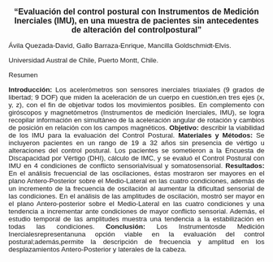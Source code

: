 <p style="text-align: center;"><strong><span style="left: 131.584px; top: 97.4667px; font-size: 16px; font-family: sans-serif; transform: scaleX(0.790881);">&ldquo;Evaluaci&oacute;n del control postural con </span><span style="left: 363.333px; top: 97.4667px; font-size: 16px; font-family: sans-serif; transform: scaleX(0.80114);">Instrumentos de Medici&oacute;n Inerciales (IMU)</span><span style="left: 633.533px; top: 97.4667px; font-size: 16px; font-family: sans-serif; transform: scaleX(0.773714);">, en una </span><span style="left: 174.467px; top: 126.907px; font-size: 16px; font-family: sans-serif; transform: scaleX(0.782623);">muestra de pacientes sin antecedentes de alteraci&oacute;n </span><span style="left: 511.227px; top: 126.907px; font-size: 16px; font-family: sans-serif; transform: scaleX(0.797793);">del </span><span style="left: 534.267px; top: 126.907px; font-size: 16px; font-family: sans-serif; transform: scaleX(0.812);">control</span><span style="left: 582.947px; top: 126.907px; font-size: 16px; font-family: sans-serif; transform: scaleX(0.804164);">postural&rdquo;</span></strong></p>
<p style="text-align: left;"><span style="left: 113.312px; top: 182.627px; font-size: 13.44px; font-family: sans-serif; transform: scaleX(0.78848);">&Aacute;vila Quezada</span><span style="left: 189.18666666666664px; top: 182.6266666666667px; font-size: 13.44px; font-family: sans-serif;">-</span><span style="left: 193.347px; top: 182.627px; font-size: 13.44px; font-family: sans-serif; transform: scaleX(0.78109);">David, Gallo Barraza</span><span style="left: 300.61333333333334px; top: 182.6266666666667px; font-size: 13.44px; font-family: sans-serif;">-</span><span style="left: 304.773px; top: 182.627px; font-size: 13.44px; font-family: sans-serif; transform: scaleX(0.7942);">Enrique, Mancilla Goldschmidt</span><span style="left: 468.66666666666663px; top: 182.6266666666667px; font-size: 13.44px; font-family: sans-serif;">-</span><span style="left: 472.507px; top: 182.627px; font-size: 13.44px; font-family: sans-serif; transform: scaleX(0.761088);">Elvis.</span></p>
<p style="text-align: left;"><span style="left: 113.312px; top: 200.227px; font-size: 13.44px; font-family: sans-serif; transform: scaleX(0.779325);">Universidad Austral </span><span style="left: 220.893px; top: 200.227px; font-size: 13.44px; font-family: sans-serif; transform: scaleX(0.80928);">de Chile, Puerto Montt, Chile.</span></p>
<p style="text-align: justify;"><span style="left: 113.312px; top: 274.173px; font-size: 13.44px; font-family: sans-serif; transform: scaleX(0.815288);">Resumen</span></p>
<p style="text-align: justify;"><span style="font-size: 13.44px;"><strong><span style="left: 113.312px; top: 303.613px; font-family: sans-serif; transform: scaleX(0.804684);">Introducci&oacute;n: </span></strong></span><span style="left: 189.187px; top: 303.613px; font-size: 13.44px; font-family: sans-serif; transform: scaleX(0.818959);">Los aceler&oacute;metros </span><span style="left: 292.293px; top: 303.613px; font-size: 13.44px; font-family: sans-serif; transform: scaleX(0.789526);">son sensores inerciales triaxiales </span><span style="left: 471.867px; top: 303.613px; font-size: 13.44px; font-family: sans-serif; transform: scaleX(0.78667);">(9 grados de libertad; 9 DOF) </span><span style="left: 631.933px; top: 303.613px; font-size: 13.44px; font-family: sans-serif; transform: scaleX(0.792671);">que miden la </span><span style="left: 113.312px; top: 322.173px; font-size: 13.44px; font-family: sans-serif; transform: scaleX(0.768394);">aceleraci&oacute;n de un cuerpo en cuesti&oacute;n</span><span style="left: 323.3333333333333px; top: 322.17333333333346px; font-size: 13.44px; font-family: sans-serif;">,</span><span style="left: 331.013px; top: 322.173px; font-size: 13.44px; font-family: sans-serif; transform: scaleX(0.751797);">en tres ejes (x, y, z), con el fin de objetivar todos los movimient</span><span style="left: 690.813px; top: 322.173px; font-size: 13.44px; font-family: sans-serif; transform: scaleX(0.783057);">os </span><span style="left: 113.312px; top: 341.053px; font-size: 13.44px; font-family: sans-serif; transform: scaleX(0.812772);">posibles. En complemento con gir&oacute;scopos y magnet&oacute;metros </span><span style="left: 446.24px; top: 341.053px; font-size: 13.44px; font-family: sans-serif; transform: scaleX(0.81896);">(Instrumentos de medici&oacute;n Inerciales, IMU)</span><span style="left: 684.093px; top: 341.053px; font-size: 13.44px; font-family: sans-serif; transform: scaleX(0.798436);">, se </span><span style="left: 113.312px; top: 359.653px; font-size: 13.44px; font-family: sans-serif; transform: scaleX(0.795264);">logra </span><span style="left: 145.347px; top: 359.653px; font-size: 13.44px; font-family: sans-serif; transform: scaleX(0.79695);">recopilar </span><span style="left: 197.827px; top: 359.653px; font-size: 13.44px; font-family: sans-serif; transform: scaleX(0.7616);">informaci&oacute;n en simult&aacute;neo de la aceleraci&oacute;n angular de rotaci&oacute;n y cambios de posici&oacute;n en </span><span style="left: 113.312px; top: 378.533px; font-size: 13.44px; font-family: sans-serif; transform: scaleX(0.773848);">relaci&oacute;n con los campos magn&eacute;ticos. <strong>O</strong></span><span style="font-size: 13.44px;"><strong><span style="left: 321.413px; top: 378.533px; font-family: sans-serif; transform: scaleX(0.781142);">bjeti</span></strong></span><span style="left: 366.853px; top: 378.533px; font-size: 13.44px; font-family: sans-serif; transform: scaleX(0.75264);"><strong>vo:</strong> </span><span style="left: 520.507px; top: 378.533px; font-size: 13.44px; font-family: sans-serif; transform: scaleX(0.749205);">describir la viabilidad de </span><span style="left: 659.773px; top: 378.533px; font-size: 13.44px; font-family: sans-serif; transform: scaleX(0.813754);">los IMU </span><span style="left: 113.312px; top: 397.093px; font-size: 13.44px; font-family: sans-serif; transform: scaleX(0.79094);">para la evaluaci&oacute;n del </span><span style="left: 234.65333333333334px; top: 397.0933333333334px; font-size: 13.44px; font-family: sans-serif;">C</span><span style="left: 241.693px; top: 397.093px; font-size: 13.44px; font-family: sans-serif; transform: scaleX(0.817702);">ontrol </span><span style="left: 277.8533333333333px; top: 397.0933333333334px; font-size: 13.44px; font-family: sans-serif;">P</span><span style="left: 284.893px; top: 397.093px; font-size: 13.44px; font-family: sans-serif; transform: scaleX(0.800075);">ostural. </span><span style="left: 113.312px; top: 426.533px; font-size: 13.44px; font-family: sans-serif; transform: scaleX(0.792138);"><strong>Materiales y M&eacute;todos:</strong> Se incluyeron paciente</span><span style="left: 372.64px; top: 426.53333333333336px; font-size: 13.44px; font-family: sans-serif;">s </span><span style="left: 382.88px; top: 426.533px; font-size: 13.44px; font-family: sans-serif; transform: scaleX(0.753394);">en un rango de 19 a 32 a&ntilde;os sin presencia de v&eacute;rtigo u </span><span style="left: 113.312px; top: 444.16px; font-size: 13.44px; font-family: sans-serif; transform: scaleX(0.775433);">alteraciones del control postural. Los pacientes se sometieron a la Encuesta de Discapacidad por V&eacute;rtigo </span><span style="left: 113.312px; top: 461.76px; font-size: 13.44px; font-family: sans-serif; transform: scaleX(0.821774);">(DHI), c&aacute;lculo de IMC</span><span style="left: 227.61333333333334px; top: 461.76000000000005px; font-size: 13.44px; font-family: sans-serif;">, </span><span style="left: 234.013px; top: 461.76px; font-size: 13.44px; font-family: sans-serif; transform: scaleX(0.803169);">y se evalu&oacute; el Control Postural </span><span style="left: 401.44px; top: 461.76px; font-size: 13.44px; font-family: sans-serif; transform: scaleX(0.82712);">con </span><span style="left: 424.16px; top: 461.76px; font-size: 13.44px; font-family: sans-serif; transform: scaleX(0.897378);">IMU </span><span style="left: 450.72px; top: 461.76px; font-size: 13.44px; font-family: sans-serif; transform: scaleX(0.79936);">en </span><span style="left: 467.707px; top: 461.76px; font-size: 13.44px; font-family: sans-serif; transform: scaleX(0.743327);">4 </span><span style="left: 477.307px; top: 461.76px; font-size: 13.44px; font-family: sans-serif; transform: scaleX(0.807291);">condiciones de conflicto se</span><span style="left: 623.613px; top: 461.76px; font-size: 13.44px; font-family: sans-serif; transform: scaleX(0.791207);">nsorial</span><span style="left: 663.293px; top: 461.76px; font-size: 13.44px; font-family: sans-serif; transform: scaleX(0.75672);">visual y </span><span style="left: 113.312px; top: 479.68px; font-size: 13.44px; font-family: sans-serif; transform: scaleX(0.812531);">somatosensorial. </span><span style="font-size: 13.44px;"><strong><span style="left: 113.312px; top: 507.52px; font-family: sans-serif; transform: scaleX(0.805744);">Resultados: </span></strong></span><span style="left: 180.547px; top: 507.52px; font-size: 13.44px; font-family: sans-serif; transform: scaleX(0.744902);">En e</span><span style="left: 204.893px; top: 507.52px; font-size: 13.44px; font-family: sans-serif; transform: scaleX(0.755684);">l an&aacute;lisis frecuencial de las oscilaciones</span><span style="left: 421.91999999999996px; top: 507.52000000000004px; font-size: 13.44px; font-family: sans-serif;">, </span><span style="left: 429.28px; top: 507.52px; font-size: 13.44px; font-family: sans-serif; transform: scaleX(0.791926);">&eacute;stas </span><span style="left: 461.307px; top: 507.52px; font-size: 13.44px; font-family: sans-serif; transform: scaleX(0.768951);">mostraron ser mayores en el plano Antero</span><span style="left: 698.8133333333333px; top: 507.52000000000004px; font-size: 13.44px; font-family: sans-serif;">-</span><span style="left: 113.312px; top: 526.08px; font-size: 13.44px; font-family: sans-serif; transform: scaleX(0.791117);">Posterior sobre el Medio</span><span style="left: 251.61333333333334px; top: 526.08px; font-size: 13.44px; font-family: sans-serif;">-</span><span style="left: 255.773px; top: 526.08px; font-size: 13.44px; font-family: sans-serif; transform: scaleX(0.769369);">Lateral en las cuatro condiciones</span><span style="left: 438.24px; top: 526.08px; font-size: 13.44px; font-family: sans-serif; transform: scaleX(0.756523);">, adem&aacute;s de </span><span style="left: 510.907px; top: 526.08px; font-size: 13.44px; font-family: sans-serif; transform: scaleX(0.760043);">un incremento de la frecuencia de </span><span style="left: 113.312px; top: 544.96px; font-size: 13.44px; font-family: sans-serif; transform: scaleX(0.8064);">oscilaci&oacute;n </span><span style="left: 173.827px; top: 544.96px; font-size: 13.44px; font-family: sans-serif; transform: scaleX(0.804893);">al aumentar la dificultad sensorial de las condiciones. En el an&aacute;lisis de las amplitudes de </span><span style="left: 113.312px; top: 563.547px; font-size: 13.44px; font-family: sans-serif; transform: scaleX(0.809251);">oscilaci&oacute;n</span><span style="left: 166.78666666666666px; top: 563.5466666666667px; font-size: 13.44px; font-family: sans-serif;">, </span><span style="left: 172.867px; top: 563.547px; font-size: 13.44px; font-family: sans-serif; transform: scaleX(0.811787);">mostr&oacute; ser mayor en el plano Antero</span><span style="left: 373.59999999999997px; top: 563.5466666666667px; font-size: 13.44px; font-family: sans-serif;">-</span><span style="left: 377.76px; top: 563.547px; font-size: 13.44px; font-family: sans-serif; transform: scaleX(0.819021);">posterior sobre el Medio</span><span style="left: 511.8666666666666px; top: 563.5466666666667px; font-size: 13.44px; font-family: sans-serif;">-</span><span style="left: 516.027px; top: 563.547px; font-size: 13.44px; font-family: sans-serif; transform: scaleX(0.799425);">Lateral en las cuatro condiciones y </span><span style="left: 113.312px; top: 582.427px; font-size: 13.44px; font-family: sans-serif; transform: scaleX(0.804588);">una tendencia a incrementar ante condiciones de mayor c</span><span style="left: 429.92px; top: 582.427px; font-size: 13.44px; font-family: sans-serif; transform: scaleX(0.807661);">onflicto sensorial. Adem&aacute;s, el estudio temporal de </span><span style="left: 113.312px; top: 600.987px; font-size: 13.44px; font-family: sans-serif; transform: scaleX(0.794335);">las amplitudes muestra una tendencia a la estabilizaci&oacute;n en todas las condiciones. </span><span style="font-size: 13.44px;"><strong><span style="left: 113.312px; top: 630.427px; font-family: sans-serif; transform: scaleX(0.791827);">Conclusi&oacute;n: </span></strong></span><span style="left: 179.267px; top: 630.427px; font-size: 13.44px; font-family: sans-serif; transform: scaleX(0.805883);">Los </span><span style="left: 200.067px; top: 630.427px; font-size: 13.44px; font-family: sans-serif; transform: scaleX(0.808192);">Instrumentos</span><span style="left: 275.933px; top: 630.427px; font-size: 13.44px; font-family: sans-serif; transform: scaleX(0.809515);">de Medici&oacute;n Inerciales</span><span style="left: 401.12px; top: 630.427px; font-size: 13.44px; font-family: sans-serif; transform: scaleX(0.800407);">representa</span><span style="left: 460.34666666666664px; top: 630.4266666666666px; font-size: 13.44px; font-family: sans-serif;">n</span><span style="left: 470.587px; top: 630.427px; font-size: 13.44px; font-family: sans-serif; transform: scaleX(0.790814);">una opci&oacute;n viable en la evaluaci&oacute;n del </span><span style="left: 113.312px; top: 649.347px; font-size: 13.44px; font-family: sans-serif; transform: scaleX(0.812178);">control postural</span><span style="left: 200.38666666666666px; top: 649.3466666666667px; font-size: 13.44px; font-family: sans-serif;">;</span><span style="left: 206.81333333333333px; top: 649.3466666666667px; font-size: 13.44px; font-family: sans-serif;">a</span><span style="left: 213.213px; top: 649.347px; font-size: 13.44px; font-family: sans-serif; transform: scaleX(0.800128);">dem&aacute;s</span><span style="left: 249.0533333333333px; top: 649.3466666666667px; font-size: 13.44px; font-family: sans-serif;">,</span><span style="left: 255.453px; top: 649.347px; font-size: 13.44px; font-family: sans-serif; transform: scaleX(0.793783);">permite la descripci&oacute;n de frecuencia y amplitud en los desplazamientos </span><span style="left: 645.0533333333333px; top: 649.3466666666667px; font-size: 13.44px; font-family: sans-serif;">A</span><span style="left: 652.733px; top: 649.347px; font-size: 13.44px; font-family: sans-serif; transform: scaleX(0.82768);">ntero</span><span style="left: 682.4933333333333px; top: 649.3466666666667px; font-size: 13.44px; font-family: sans-serif;">-</span><span style="left: 113.31199999999998px; top: 667.9066666666666px; font-size: 13.44px; font-family: sans-serif;">P</span><span style="left: 120.352px; top: 667.907px; font-size: 13.44px; font-family: sans-serif; transform: scaleX(0.798755);">osterior y laterales de la cabeza.</span></p>
<p>&nbsp;</p>